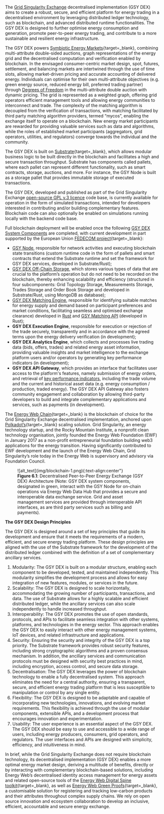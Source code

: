 The [Grid Singularity Exchange](technical-approach.md) decentralised implementation (GSY DEX) aims to create a robust, secure, and efficient platform for energy trading in a decentralised environment by leveraging distributed ledger technology, such as blockchain, and advanced distributed runtime functionalities. The GSY DEX is designed to further optimise energy consumption and generation, promote peer-to-peer energy trading, and contribute to a more sustainable and resilient energy infrastructure.

The GSY DEX powers [Symbiotic Energy Markets](https://gridsingularity.medium.com/discussion-paper-grid-singularitys-implementation-of-symbiotic-energy-markets-bd3954af43c8){target=_blank}, combining multi-attribute double-sided auctions, graph representations of the energy grid and the decentralised computation and verification enabled by blockchain. In the envisaged consumer-centric market design, spot, futures, settlement, and balancing markets are intertwined through the use of time slots, allowing market-driven pricing and accurate accounting of delivered energy. Individuals can optimise for their own multi-attribute objectives (e.g. green energy source, reduced energy bill, preferred trading partner) through [Degrees of Freedom](trading-agents-and-strategies.md#bidoffer-attributes-and-requirements-for-trading-preferences-degrees-of-freedom) in the multi-attribute double auction with dynamic pricing. The grid is represented as a weighted graph, offering grid operators efficient management tools and allowing energy communities to interconnect and trade. The complexity of the matching algorithm is decoupled from the verification of transactions, with matching facilitated by third party matching algorithm providers, termed “mycos”, enabling the exchange itself to operate on a blockchain. New energy market participants are rewarded for providing valuable services such as data and algorithms, while the roles of established market participants (aggregators, grid operators, utilities, and regulators) converge towards the individual and the community.

The GSY DEX is built on [Substrate](https://substrate.io/){target=_blank}, which allows modular business logic to be built directly in the blockchain and facilitates a high and secure transaction throughput. Substrate has components called pallets, where each pallet can represent different functionality, such as smart contracts, storage, auctions, and more. For instance, the GSY Node is built as a storage pallet that provides immutable storage of executed transactions.

The GSY DEX, developed and published as part of the Grid Singularity Exchange [open-source GPL v.3 licence](licensing.md) code base, is currently available for operation in the form of simulated transactions, intended for developers interested in contributing and/or building complementary features. Blockchain code can also optionally be enabled on simulations running locally with the backend code base.


Full blockchain deployment will be enabled once the following [GSY DEX System Components](blockchain-system-components-overview.md) are completed, with current development in part supported by the European Union [FEDECOM project](https://fedecom-project.eu/){target=_blank}:

- [GSY Node](blockchain-system-components-overview.md#gsy-node), responsible for network activities and executing blockchain state transitions (custom runtime code in the form of pallets and smart contracts that extend the Substrate runtime and set the framework for GSY DEX services, developed in Substrate/Rust);
- [GSY DEX Off-Chain Storage](blockchain-off-chain-storage.md), which stores various types of data that are crucial to the platform’s operation but do not need to be recorded on the blockchain, thereby enhancing scalability and efficiency (structured in four subcomponents: Grid Topology Storage, Measurements Storage, Trades Storage and Order Book Storage and developed in Substrate/Rust, using MongoDB as database);
- [GSY DEX Matching Engine](blockchain-matching-engine.md), responsible for identifying suitable matches for energy supply and demand based on participant preferences and market conditions, facilitating seamless and optimised exchange clearance) developed in [Rust](blockchain-matching-engine.md#gsy-matching-engine-implementation) and [GSY Matching API](blockchain-matching-engine.md#gsy-dex-matching-api) (developed in Rust);
- **GSY DEX Execution Engine**, responsible for execution or rejection of the trade securely, transparently and in accordance with the agreed terms upon the energy delivery verification (in development);
- **GSY DEX Analytics Engine**, which collects and processes live trading data (bids, offers, trades) and related energy asset information, providing valuable insights and market intelligence to the exchange platform users and/or operators by generating key performance indicators (in development);
- **GSY DEX API Gateway**, which provides an interface that facilitates user access to the platform's features, namely submission of energy orders, and retrieval of [key performance indicators](results-dashboard.md), including the trade volume and the current and historical asset data (e.g. energy consumption / production, traded energy). The GSY DEX API Gateway also fosters community engagement and collaboration by allowing third-party developers to build and integrate complementary applications and services, such as payments (in development).

The [Energy Web Chain](https://www.energyweb.org/){target=_blank} is the blockchain of choice for the Grid Singularity Exchange decentralised implementation, anchored upon [Polkadot’s](https://polkadot.network/){target=_blank} scaling solution. Grid Singularity, an energy technology startup, and the Rocky Mountain Institute, a nonprofit clean technology organisation, jointly founded the Energy Web Foundation (EWF) in January 2017 as a non-profit entrepreneurial foundation building web3 applications for the energy transition. Having significantly contributed to EWF development and the launch of the Energy Web Chain, Grid Singularity’s role today in the Energy Web is supervisory and advisory via Foundation Council.


<figure markdown>
  ![alt_text](img/blockchain-1.png){:text-align:center"}
  <figcaption><b>Figure 6.1</b>: Decentralised Peer-to-Peer Energy Exchange (GSY DEX) Architecture (Note: GSY DEX system components, designated in green, interact with the GSY Node for on-chain operations via Energy Web Data Hub that provides a secure and interoperable data exchange service. Grid and asset management services are provided through interoperable API interfaces, as are third party services such as billing and payments).
</figcaption>
</figure>


**The GSY DEX Design Principles**

The GSY DEX is designed around a set of key principles that guide its development and ensure that it meets the requirements of a modern, efficient, and secure energy trading platform. These design principles are aligned with the use of the Substrate framework for the development of the distributed ledger combined with the definition of a set of complementary ancillary services.

1. Modularity: The GSY DEX is built on a modular structure, enabling each component to be developed, tested, and maintained independently. This modularity simplifies the development process and allows for easy integration of new features, modules, or services in the future.
2. Scalability: The GSY DEX is designed to scale horizontally, accommodating the growing number of participants, transactions, and data. The use of Substrate allows for a highly scalable and efficient distributed ledger, while the ancillary services can also scale independently to handle increased throughput.
3. Interoperability: The GSY DEX promotes the use of open standards, protocols, and APIs to facilitate seamless integration with other systems, platforms, and technologies in the energy sector. This approach enables the GSY DEX to easily interact with other energy management systems, IoT devices, and related infrastructure and applications.
4. Security: Ensuring the security and integrity of the GSY DEX is a top priority. The Substrate framework provides robust security features, including strong cryptographic algorithms and a proven consensus mechanism. In addition, the ancillary services and communication protocols must be designed with security best practices in mind, including encryption, access control, and secure data storage.
5. Decentralisation: The GSY DEX leverages the power of blockchain technology to enable a fully decentralised system. This approach eliminates the need for a central authority, ensuring a transparent, secure, and efficient energy trading platform that is less susceptible to manipulation or control by any single entity.
6. Flexibility: The GSY DEX is designed to be adaptable and capable of incorporating new technologies, innovations, and evolving market requirements. This flexibility is achieved through the use of modular components, extensible APIs, and a development process that encourages innovation and experimentation.
7. Usability: The user experience is an essential aspect of the GSY DEX. The GSY DEX should be easy to use and accessible to a wide range of users, including energy producers, consumers, grid operators, and regulators. The user interfaces and APIs are designed with simplicity, efficiency, and intuitiveness in mind.

In brief, while the Grid Singularity Exchange does not require blockchain technology, its decentralised implementation (GSY DEX) enables a more optimal energy market design, deriving a multitude of benefits, directly or by interacting with complementary blockchain-based solutions, including Energy Web’s decentralised identity access management for energy assets and related open-source tools of the [Energy Web Digital Spine toolkit](https://energy-web-foundation.gitbook.io/energy-web/solutions-2023/data-exchange/use-cases-and-reference-implementations/digital-spine-for-electricity-markets){target=_blank}, as well as  [Energy Web Green Proofs](https://energy-web-foundation.gitbook.io/energy-web/solutions-2023/green-proofs){target=_blank}, a customisable solution for registering and tracking low-carbon products and their attributes throughout complex supply chains. We rely on open source innovation and ecosystem collaboration to develop an inclusive, efficient, accountable and secure energy exchange.
